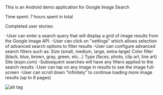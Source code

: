 This is an Android demo application for Google Image Search

Time spent: 7 hours spent in total

Completed user stories:

-User can enter a search query that will display a grid of image results from the Google Image API.
-User can click on "settings" which allows selection of advanced search options to filter results
-User can configure advanced search filters such as:
	Size (small, medium, large, extra-large)
	Color filter (black, blue, brown, gray, green, etc...)
	Type (faces, photo, clip art, line art)
	Site (espn.com)
-Subsequent searches will have any filters applied to the search results
-User can tap on any image in results to see the image full-screen
-User can scroll down “infinitely” to continue loading more image results (up to 8 pages)

![alt tag](GoogleImageSearch.gif)